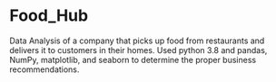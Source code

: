 # Food_Hub
Data Analysis of a company that picks up food from restaurants and delivers it to customers in their homes. Used python 3.8 and pandas, NumPy, matplotlib, and seaborn to determine the proper business recommendations.
